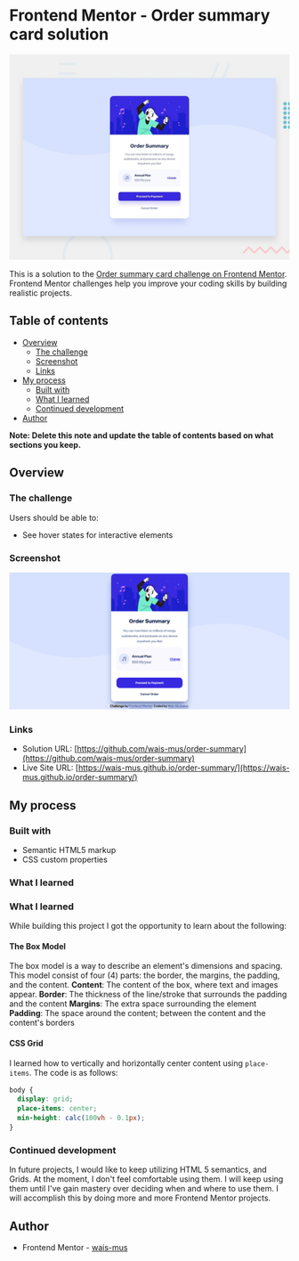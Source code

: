 # Frontend Mentor - Order summary card solution

![Desktop Preview](./design/desktop-preview.jpg)

This is a solution to the [Order summary card challenge on Frontend Mentor](https://www.frontendmentor.io/challenges/order-summary-component-QlPmajDUj). Frontend Mentor challenges help you improve your coding skills by building realistic projects. 

## Table of contents

- [Overview](#overview)
  - [The challenge](#the-challenge)
  - [Screenshot](#screenshot)
  - [Links](#links)
- [My process](#my-process)
  - [Built with](#built-with)
  - [What I learned](#what-i-learned)
  - [Continued development](#continued-development)
- [Author](#author)

**Note: Delete this note and update the table of contents based on what sections you keep.**

## Overview

### The challenge

Users should be able to:

- See hover states for interactive elements

### Screenshot

![Desktop Design ](./images/order-summary.jpg)


### Links

- Solution URL: [https://github.com/wais-mus/order-summary](https://github.com/wais-mus/order-summary)
- Live Site URL: [https://wais-mus.github.io/order-summary/](https://wais-mus.github.io/order-summary/)

## My process

### Built with

- Semantic HTML5 markup
- CSS custom properties


### What I learned

### What I learned

While building this project I got the opportunity to learn about the following:

#### The Box Model

The box model is a way to describe an element's dimensions and spacing. This model consist of four (4) parts: the border, the margins, the padding, and  the content.
**Content**: The content of the box, where text and images appear.
**Border**: The thickness of the line/stroke that surrounds the padding and the content
**Margins**: The extra space surrounding the element
**Padding**: The space around the content; between the content and the content's borders

#### CSS Grid

I learned how to vertically and horizontally center content using `place-items`. The code is as follows:

```css
body {
  display: grid;
  place-items: center;
  min-height: calc(100vh - 0.1px);
}
```

### Continued development

In future projects, I would like to keep utilizing HTML 5 semantics, and Grids. At the moment, I don't feel comfortable using them. I will keep using them until I've gain mastery over deciding when and where to use them. I will accomplish this by doing more and more Frontend Mentor projects.


## Author

- Frontend Mentor - [wais-mus](https://www.frontendmentor.io/profile/wais-mus)


